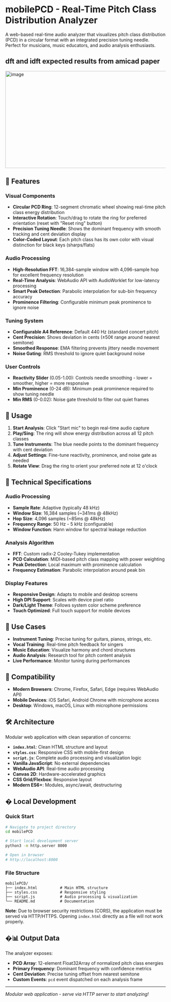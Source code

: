 # mobilePCD - Real-Time Pitch Class Distribution Analyzer

A web-based real-time audio analyzer that visualizes pitch class distribution (PCD) in a circular format with an integrated precision tuning needle. Perfect for musicians, music educators, and audio analysis enthusiasts.

## dft and idft expected results from amicad paper
<img width="643" height="304" alt="image" src="https://github.com/user-attachments/assets/ca802824-69fc-4caa-8896-c9e92884f369" />



## 🎵 Features

### Visual Components
- **Circular PCD Ring**: 12-segment chromatic wheel showing real-time pitch class energy distribution
- **Interactive Rotation**: Touch/drag to rotate the ring for preferred orientation (reset with "Reset ring" button)
- **Precision Tuning Needle**: Shows the dominant frequency with smooth tracking and cent deviation display
- **Color-Coded Layout**: Each pitch class has its own color with visual distinction for black keys (sharps/flats)

### Audio Processing
- **High-Resolution FFT**: 16,384-sample window with 4,096-sample hop for excellent frequency resolution
- **Real-Time Analysis**: WebAudio API with AudioWorklet for low-latency processing
- **Smart Peak Detection**: Parabolic interpolation for sub-bin frequency accuracy
- **Prominence Filtering**: Configurable minimum peak prominence to ignore noise

### Tuning System
- **Configurable A4 Reference**: Default 440 Hz (standard concert pitch)
- **Cent Precision**: Shows deviation in cents (±50¢ range around nearest semitone)
- **Smoothed Response**: EMA filtering prevents jittery needle movement
- **Noise Gating**: RMS threshold to ignore quiet background noise

### User Controls
- **Reactivity Slider** (0.05-1.00): Controls needle smoothing - lower = smoother, higher = more responsive
- **Min Prominence** (0-24 dB): Minimum peak prominence required to show tuning needle
- **Min RMS** (0-0.02): Noise gate threshold to filter out quiet frames

## 🚀 Usage

1. **Start Analysis**: Click "Start mic" to begin real-time audio capture
2. **Play/Sing**: The ring will show energy distribution across all 12 pitch classes
3. **Tune Instruments**: The blue needle points to the dominant frequency with cent deviation
4. **Adjust Settings**: Fine-tune reactivity, prominence, and noise gate as needed
5. **Rotate View**: Drag the ring to orient your preferred note at 12 o'clock

## 🔧 Technical Specifications

### Audio Processing
- **Sample Rate**: Adaptive (typically 48 kHz)
- **Window Size**: 16,384 samples (~341ms @ 48kHz)
- **Hop Size**: 4,096 samples (~85ms @ 48kHz)
- **Frequency Range**: 50 Hz - 5 kHz (configurable)
- **Window Function**: Hann window for spectral leakage reduction

### Analysis Algorithm
- **FFT**: Custom radix-2 Cooley-Tukey implementation
- **PCD Calculation**: MIDI-based pitch class mapping with power weighting
- **Peak Detection**: Local maximum with prominence calculation
- **Frequency Estimation**: Parabolic interpolation around peak bin

### Display Features
- **Responsive Design**: Adapts to mobile and desktop screens
- **High DPI Support**: Scales with device pixel ratio
- **Dark/Light Theme**: Follows system color scheme preference
- **Touch Optimized**: Full touch support for mobile devices

## 🎯 Use Cases

- **Instrument Tuning**: Precise tuning for guitars, pianos, strings, etc.
- **Vocal Training**: Real-time pitch feedback for singers
- **Music Education**: Visualize harmony and chord structures
- **Audio Analysis**: Research tool for pitch content analysis
- **Live Performance**: Monitor tuning during performances

## 📱 Compatibility

- **Modern Browsers**: Chrome, Firefox, Safari, Edge (requires WebAudio API)
- **Mobile Devices**: iOS Safari, Android Chrome with microphone access
- **Desktop**: Windows, macOS, Linux with microphone permissions

## 🛠️ Architecture

Modular web application with clean separation of concerns:
- **`index.html`**: Clean HTML structure and layout
- **`styles.css`**: Responsive CSS with mobile-first design
- **`script.js`**: Complete audio processing and visualization logic
- **Vanilla JavaScript**: No external dependencies
- **WebAudio API**: Real-time audio processing
- **Canvas 2D**: Hardware-accelerated graphics
- **CSS Grid/Flexbox**: Responsive layout
- **Modern ES6+**: Modules, async/await, destructuring

## � Local Development

### Quick Start
```bash
# Navigate to project directory
cd mobilePCD

# Start local development server
python3 -m http.server 8000

# Open in browser
# http://localhost:8000
```

### File Structure
```
mobilePCD/
├── index.html          # Main HTML structure
├── styles.css          # Responsive styling
├── script.js           # Audio processing & visualization
└── README.md           # Documentation
```

**Note**: Due to browser security restrictions (CORS), the application must be served via HTTP/HTTPS. Opening `index.html` directly as a file will not work properly.

## �📊 Output Data

The analyzer exposes:
- **PCD Array**: 12-element Float32Array of normalized pitch class energies
- **Primary Frequency**: Dominant frequency with confidence metrics
- **Cent Deviation**: Precise tuning offset from nearest semitone
- **Custom Events**: `pcd` event dispatched on each analysis frame

---

*Modular web application - serve via HTTP server to start analyzing!*
